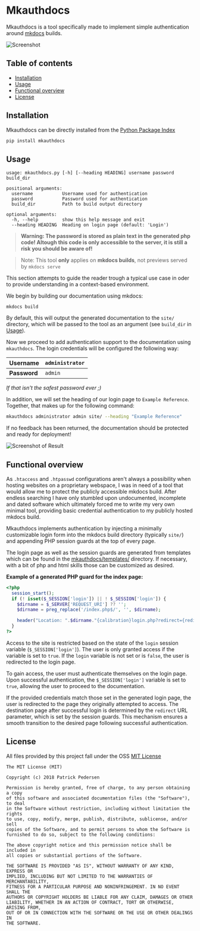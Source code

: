 # Mkauthdocs <!-- omit in toc -->
Mkauthdocs is a tool specifically made to implement simple authentication around [mkdocs](www.mkdocs.org) builds.

![Screenshot](img/Screenshot.png)

## Table of contents <!-- omit in toc -->
- [Installation](#installation)
- [Usage](#usage)
- [Functional overview](#functional-overview)
- [License](#license)

## Installation

Mkauthdocs can be directly installed from the [Python Package Index](https://pypi.python.org/pypi/pip)
```sh
pip install mkauthdocs
```

## Usage
```
usage: mkauthdocs.py [-h] [--heading HEADING] username password build_dir

positional arguments:
  username           Username used for authentication
  password           Password used for authentication
  build_dir          Path to build output directory

optional arguments:
  -h, --help         show this help message and exit
  --heading HEADING  Heading on login page (default: 'Login')
```

> **Warning: The password is stored as plain text in the generated php code! Altough this code is only accessible to the server, it is still a risk you should be aware of!**

> Note: This tool **only** applies on **mkdocs builds**, not previews served by `mkdocs serve`

This section attempts to guide the reader trough a typical use case in oder to provide understanding in a context-based environment.

We begin by building our documentation using mkdocs:
```
mkdocs build
```

By default, this will output the generated documentation to the `site/` directory, which will be passed to the tool as an argument (see `build_dir` in [Usage](#usage)).

Now we proceed to add authentication support to the documentation using `mkauthdocs`. The login credentials will be configured the following way:

|Username|`administrator`|
|--------|--------|
|**Password**|`admin`|

*If that isn't the safest password ever ;)*

In addition, we will set the heading of our login page to `Example Reference`. Together, that makes up for the following command:

```bash
mkauthdocs administrator admin site/ --heading "Example Reference"
```

If no feedback has been returned, the documentation should be protected and ready for deployment!

![Screenshot of Result](img/Screenshot2.png)

## Functional overview

As `.htaccess` and `.htpasswd` configurations aren't always a possibility when hosting websites on a proprietary webspace, I was in need of a tool that would allow me to protect the publicly accessible mkdocs build. After endless searching I have only stumbled upon undocumented, incomplete and dated software which ultimately forced me to write my very own minimal tool, providing basic credential authentication to my publicly hosted mkdocs build.

Mkauthdocs implements authentication by injecting a minimally customizable login form into the mkdocs build directory (typically `site/`) and appending PHP session guards at the top of every page.

The login page as well as the session guards are generated from templates which can be found in the [mkauthdocs/templates/](mkauthdocs/templates) directory. If necessary, with a bit of php and html skills those can be customized as desired.

**Example of a generated PHP guard for the index page:**
```php
<?php
  session_start();
  if (! isset($_SESSION['login']) || ! $_SESSION['login']) {
    $dirname = $_SERVER['REQUEST_URI'] ?? '';
    $dirname = preg_replace('/index.php$/', '', $dirname);

    header("Location: ".$dirname."{calibration}login.php?redirect={redirect}");
  }
?>

```

Access to the site is restricted based on the state of the `login` session variable (`$_SESSION['login']`). The user is only granted access if the variable is set to `true`. If the `login` variable is not set or is `false`, the user is redirected to the login page.

To gain access, the user must authenticate themselves on the login page. Upon successful authentication, the `$_SESSION['login']` variable is set to `true`, allowing the user to proceed to the documentation.

If the provided credentials match those set in the generated login page, the user is redirected to the page they originally attempted to access. The destination page after successful login is determined by the `redirect` URL parameter, which is set by the session guards. This mechanism ensures a smooth transition to the desired page following successful authentication.

## License
All files provided by this project fall under the OSS [MIT License](https://en.wikipedia.org/wiki/MIT_License)
```
The MIT License (MIT)

Copyright (c) 2018 Patrick Pedersen

Permission is hereby granted, free of charge, to any person obtaining a copy
of this software and associated documentation files (the "Software"), to deal
in the Software without restriction, including without limitation the rights
to use, copy, modify, merge, publish, distribute, sublicense, and/or sell
copies of the Software, and to permit persons to whom the Software is
furnished to do so, subject to the following conditions:

The above copyright notice and this permission notice shall be included in
all copies or substantial portions of the Software.

THE SOFTWARE IS PROVIDED "AS IS", WITHOUT WARRANTY OF ANY KIND, EXPRESS OR
IMPLIED, INCLUDING BUT NOT LIMITED TO THE WARRANTIES OF MERCHANTABILITY,
FITNESS FOR A PARTICULAR PURPOSE AND NONINFRINGEMENT. IN NO EVENT SHALL THE
AUTHORS OR COPYRIGHT HOLDERS BE LIABLE FOR ANY CLAIM, DAMAGES OR OTHER
LIABILITY, WHETHER IN AN ACTION OF CONTRACT, TORT OR OTHERWISE, ARISING FROM,
OUT OF OR IN CONNECTION WITH THE SOFTWARE OR THE USE OR OTHER DEALINGS IN
THE SOFTWARE.
```
